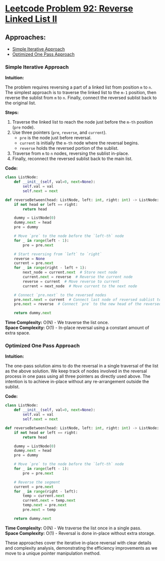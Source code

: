 # [Leetcode Problem 92: Reverse Linked List II](https://leetcode.com/problems/reverse-linked-list-ii/)

## Approaches:
- [Simple Iterative Approach](#simple-iterative-approach)
- [Optimized One Pass Approach](#optimized-one-pass-approach)

### Simple Iterative Approach

**Intuition:**

The problem requires reversing a part of a linked list from position `m` to `n`. The simplest approach is to traverse the linked list to the `m-1` position, then reverse the sublist from `m` to `n`. Finally, connect the reversed sublist back to the original list.

**Steps:**

1. Traverse the linked list to reach the node just before the `m-th` position (`pre` node).
2. Use three pointers (`pre`, `reverse`, and `current`). 
   - `pre` is the node just before reversal.
   - `current` is initially the `m-th` node where the reversal begins.
   - `reverse` holds the reversed portion of the sublist.
3. Traverse from `m` to `n` nodes, reversing the sublist in-place.
4. Finally, reconnect the reversed sublist back to the main list.

**Code:**

```python
class ListNode:
    def __init__(self, val=0, next=None):
        self.val = val
        self.next = next

def reverseBetween(head: ListNode, left: int, right: int) -> ListNode:
    if not head or left == right:
        return head

    dummy = ListNode(0)
    dummy.next = head
    pre = dummy

    # Move `pre` to the node before the `left-th` node
    for _ in range(left - 1):
        pre = pre.next

    # Start reversing from `left` to `right`
    reverse = None
    current = pre.next
    for _ in range(right - left + 1):
        next_node = current.next  # Store next node
        current.next = reverse  # Reverse the current node
        reverse = current  # Move reverse to current
        current = next_node  # Move current to the next node

    # Connect `pre.next` to the reversed nodes
    pre.next.next = current  # Connect last node of reversed sublist to the `right+1` node
    pre.next = reverse  # Connect `pre` to the new head of the reversed sublist

    return dummy.next
```

**Time Complexity:** O(N) - We traverse the list once.  
**Space Complexity:** O(1) - In-place reversal using a constant amount of extra space.

### Optimized One Pass Approach

**Intuition:**

The one-pass solution aims to do the reversal in a single traversal of the list as the above solution. We keep track of nodes involved in the reversal process in one pass using all three pointers as directly used above. The intention is to achieve in-place without any re-arrangement outside the sublist.

**Code:**

```python
class ListNode:
    def __init__(self, val=0, next=None):
        self.val = val
        self.next = next

def reverseBetween(head: ListNode, left: int, right: int) -> ListNode:
    if not head or left == right:
        return head

    dummy = ListNode(0)
    dummy.next = head
    pre = dummy

    # Move `pre` to the node before the `left-th` node
    for _ in range(left - 1):
        pre = pre.next

    # Reverse the segment
    current = pre.next
    for _ in range(right - left):
        temp = current.next
        current.next = temp.next
        temp.next = pre.next
        pre.next = temp

    return dummy.next
```

**Time Complexity:** O(N) - We traverse the list once in a single pass.  
**Space Complexity:** O(1) - Reversal is done in-place without extra storage.

These approaches cover the iterative in-place reversal with clear details and complexity analysis, demonstrating the efficiency improvements as we move to a unique pointer manipulation method.

